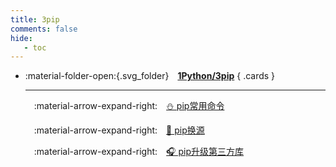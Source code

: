 ```yaml
---
title: 3pip
comments: false
hide:
   - toc
---
```


<div class="grid cards index-info" markdown>

-   :material-folder-open:{.svg_folder}&emsp;__[1Python/3pip](./index.md)__
{ .cards }

	---

	&emsp;:material-arrow-expand-right:&emsp;[⛄ pip常用命令](./A.md)

	&emsp;:material-arrow-expand-right:&emsp;[🛁 pip换源](./B.md)

	&emsp;:material-arrow-expand-right:&emsp;[🎧 pip升级第三方库](./C.md)

</div>